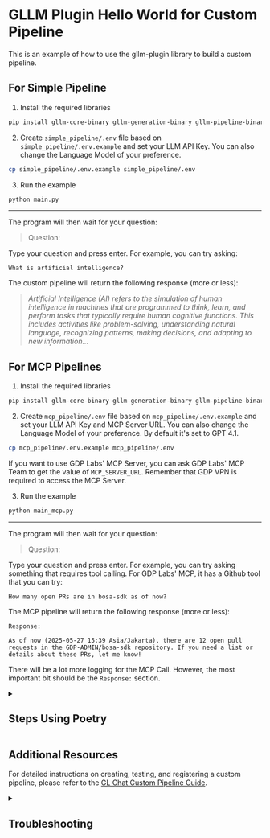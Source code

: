 # GLLM Plugin Hello World for Custom Pipeline

This is an example of how to use the gllm-plugin library to build a custom pipeline.

## For Simple Pipeline

1. Install the required libraries

```bash
pip install gllm-core-binary gllm-generation-binary gllm-pipeline-binary gllm-rag-binary python-dotenv gllm-inference-binary gllm-plugin-binary langchain-mcp-adapters
```

2. Create `simple_pipeline/.env` file based on `simple_pipeline/.env.example` and set your LLM API Key. You can also change the Language Model of your preference.

```bash
cp simple_pipeline/.env.example simple_pipeline/.env
```

3. Run the example

```bash
python main.py
```

---

The program will then wait for your question:

> Question:

Type your question and press enter. For example, you can try asking:

```
What is artificial intelligence?
```

The custom pipeline will return the following response (more or less):

> _Artificial Intelligence (AI) refers to the simulation of human intelligence in machines that are programmed to think, learn, and perform tasks that typically require human cognitive functions. This includes activities like problem-solving, understanding natural language, recognizing patterns, making decisions, and adapting to new information..._

## For MCP Pipelines

1. Install the required libraries

```bash
pip install gllm-core-binary gllm-generation-binary gllm-pipeline-binary gllm-rag-binary python-dotenv gllm-inference-binary gllm-plugin-binary langchain-mcp-adapters
```

2. Create `mcp_pipeline/.env` file based on `mcp_pipeline/.env.example` and set your LLM API Key and MCP Server URL. You can also change the Language Model of your preference. By default it's set to GPT 4.1.

```bash
cp mcp_pipeline/.env.example mcp_pipeline/.env
```

If you want to use GDP Labs' MCP Server, you can ask GDP Labs' MCP Team to get the value of `MCP_SERVER_URL`. Remember that GDP VPN is required to access the MCP Server.

3. Run the example

```bash
python main_mcp.py
```

---

The program will then wait for your question:

> Question:

Type your question and press enter. For example, you can try asking something that requires tool calling. For GDP Labs' MCP, it has a Github tool that you can try:

```
How many open PRs are in bosa-sdk as of now?
```

The MCP pipeline will return the following response (more or less):

```
Response:

As of now (2025-05-27 15:39 Asia/Jakarta), there are 12 open pull requests in the GDP-ADMIN/bosa-sdk repository. If you need a list or details about these PRs, let me know!
```

There will be a lot more logging for the MCP Call. However, the most important bit should be the `Response:` section.

<details>
<summary><h2>Steps Using Poetry</h2></summary>

## Prerequisites

Please refer to the centralized [prerequisites.md](../../prerequisites.md) file for detailed requirements to run this example.

This example specifically requires:

- Python Environment

You need to fulfill the prerequisites to run the script. They will be checked automatically when you execute it.

## Running the Code

1.  Configure environment variables: copy `.env.example` to `.env` and set up your `SIMPLE_PIPELINE_LLM_API_KEY` and `SIMPLE_PIPELINE_LANGUAGE_MODEL`.

    - For Linux, macOS, or Windows WSL:

      ```bash
      cp simple_pipeline/.env.example simple_pipeline/.env
      ```

    - For Windows Powershell or Command Prompt:

      ```powershell
      copy simple_pipeline/.env.example simple_pipeline/.env
      ```

2.  Execute the script:

    - For Linux, macOS, or Windows WSL:

      ```bash
      ./local-start.sh
      ```

      > [!NOTE]
      > On Windows, you can either install [WSL (Windows Subsystem for Linux)](https://learn.microsoft.com/en-us/windows/wsl/install) or execute the batch file in Windows Powershell or Command Prompt as described in the next section.

    - For Windows Powershell:

      ```powershell
      .\local-start.bat
      ```

    - For Windows Command Prompt:

      ```cmd
      local-start.bat
      ```

</details>

## Additional Resources

For detailed instructions on creating, testing, and registering a custom pipeline, please refer to the [GL Chat Custom Pipeline Guide](./guide.md).

<details><summary><h2>Troubleshooting</h2></summary>

For common issues and their solutions, please refer to the centralized [FAQ document](../../faq.md).

</details>
